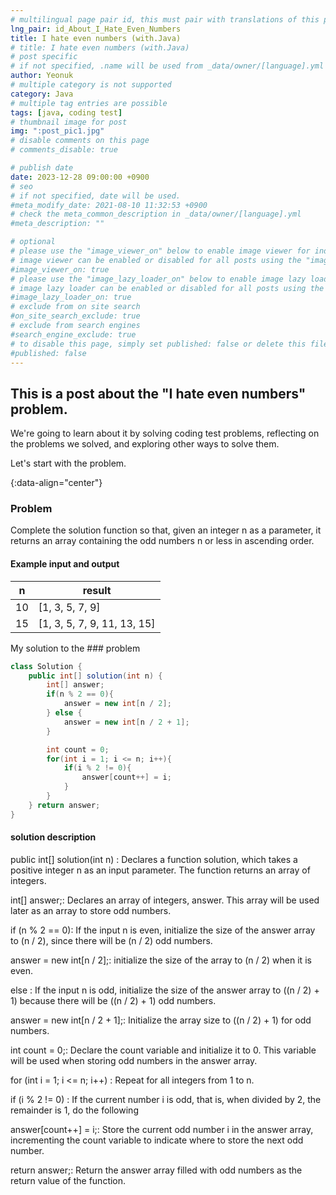 ```yaml
---
# multilingual page pair id, this must pair with translations of this page. (This name must be unique)
lng_pair: id_About_I_Hate_Even_Numbers
title: I hate even numbers (with.Java)
# title: I hate even numbers (with.Java)
# post specific
# if not specified, .name will be used from _data/owner/[language].yml
author: Yeonuk
# multiple category is not supported
category: Java
# multiple tag entries are possible
tags: [java, coding test]
# thumbnail image for post
img: ":post_pic1.jpg"
# disable comments on this page
# comments_disable: true

# publish date
date: 2023-12-28 09:00:00 +0900
# seo
# if not specified, date will be used.
#meta_modify_date: 2021-08-10 11:32:53 +0900
# check the meta_common_description in _data/owner/[language].yml
#meta_description: ""

# optional
# please use the "image_viewer_on" below to enable image viewer for individual pages or posts (_posts/ or [language]/_posts folders).
# image viewer can be enabled or disabled for all posts using the "image_viewer_posts: true" setting in _data/conf/main.yml.
#image_viewer_on: true
# please use the "image_lazy_loader_on" below to enable image lazy loader for individual pages or posts (_posts/ or [language]/_posts folders).
# image lazy loader can be enabled or disabled for all posts using the "image_lazy_loader_posts: true" setting in _data/conf/main.yml.
#image_lazy_loader_on: true
# exclude from on site search
#on_site_search_exclude: true
# exclude from search engines
#search_engine_exclude: true
# to disable this page, simply set published: false or delete this file
#published: false
---
```


<!-- outline-start -->

## This is a post about the "I hate even numbers" problem.

We're going to learn about it by solving coding test problems, reflecting on the problems we solved, and exploring other ways to solve them.

Let's start with the problem.

{:data-align="center"}

<!-- outline-end -->

### Problem

Complete the solution function so that, given an integer n as a parameter, it returns an array containing the odd numbers n or less in ascending order.

#### Example input and output

| n   | result                      |
| --- | --------------------------- |
| 10  | [1, 3, 5, 7, 9]             |
| 15  | [1, 3, 5, 7, 9, 11, 13, 15] |

My solution to the ### problem

```java
class Solution {
    public int[] solution(int n) {
        int[] answer;
        if(n % 2 == 0){
            answer = new int[n / 2];
        } else {
            answer = new int[n / 2 + 1];
        }

        int count = 0;
        for(int i = 1; i <= n; i++){
            if(i % 2 != 0){
                answer[count++] = i;
            }
        }
    } return answer;
}
```

#### solution description

public int[] solution(int n) : Declares a function solution, which takes a positive integer n as an input parameter. The function returns an array of integers.

int[] answer;: Declares an array of integers, answer. This array will be used later as an array to store odd numbers.

if (n % 2 == 0): If the input n is even, initialize the size of the answer array to (n / 2), since there will be (n / 2) odd numbers.

answer = new int[n / 2];: initialize the size of the array to (n / 2) when it is even.

else : If the input n is odd, initialize the size of the answer array to ((n / 2) + 1) because there will be ((n / 2) + 1) odd numbers.

answer = new int[n / 2 + 1];: Initialize the array size to ((n / 2) + 1) for odd numbers.

int count = 0;: Declare the count variable and initialize it to 0. This variable will be used when storing odd numbers in the answer array.

for (int i = 1; i <= n; i++) : Repeat for all integers from 1 to n.

if (i % 2 != 0) : If the current number i is odd, that is, when divided by 2, the remainder is 1, do the following

answer[count++] = i;: Store the current odd number i in the answer array, incrementing the count variable to indicate where to store the next odd number.

return answer;: Return the answer array filled with odd numbers as the return value of the function.
